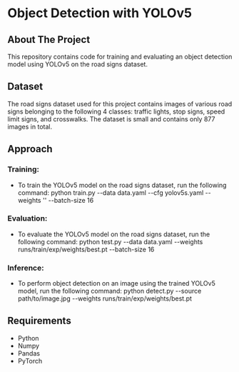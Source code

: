 # Object Detection with YOLOv5

## About The Project
This repository contains code for training and evaluating an object detection model using YOLOv5 on the road signs dataset.
  
## Dataset
The road signs dataset used for this project contains images of various road signs belonging to the following 4 classes: traffic lights, stop signs, speed limit signs, and crosswalks. The dataset is small and contains only 877 images in total.

## Approach
  ### Training: 
  - To train the YOLOv5 model on the road signs dataset, run the following command:
      python train.py --data data.yaml --cfg yolov5s.yaml --weights '' --batch-size 16
  ### Evaluation: 
  - To evaluate the YOLOv5 model on the road signs dataset, run the following command:
      python test.py --data data.yaml --weights runs/train/exp/weights/best.pt --batch-size 16
  ### Inference: 
  - To perform object detection on an image using the trained YOLOv5 model, run the following command:
      python detect.py --source path/to/image.jpg --weights runs/train/exp/weights/best.pt

## Requirements
- Python
- Numpy
- Pandas
- PyTorch 
